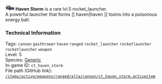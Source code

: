 ![ ](https://raw.githubusercontent.com/Ceterai/Enternia/main/items/active/weapons/ranged/alta/cannon/ct_haven_storm.png) **Haven Storm** is a rare lvl.5 rocket_launcher.  
A powerful launcher that forms [[ haven|haven ]] toxins into a poisonous energy ball.

### Technical Information

Tags: `cannon` `gasthrower` `haven` `ranged` `rocket_launcher` `rocketlauncher` `rocketlauncher` `weapon`  
Level: 5  
Species: [Generic](https://starbounder.org/Perfectly_Generic_Item)  
In-game ID: `ct_haven_storm`  
File path (GitHub link): [`/items/active/weapons/ranged/alta/cannon/ct_haven_storm.activeitem`](https://github.com/Ceterai/Enternia/blob/main/items/active/weapons/ranged/alta/cannon/ct_haven_storm.activeitem)
